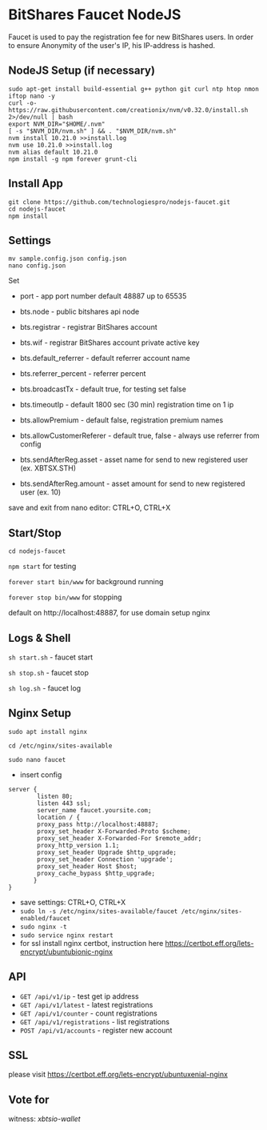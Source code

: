 # BitShares Faucet NodeJS

Faucet is used to pay the registration fee for new BitShares users.
In order to ensure Anonymity of the user's IP, his IP-address is hashed.

## NodeJS Setup (if necessary)

```
sudo apt-get install build-essential g++ python git curl ntp htop nmon iftop nano -y
curl -o- https://raw.githubusercontent.com/creationix/nvm/v0.32.0/install.sh 2>/dev/null | bash
export NVM_DIR="$HOME/.nvm"
[ -s "$NVM_DIR/nvm.sh" ] && . "$NVM_DIR/nvm.sh"
nvm install 10.21.0 >>install.log
nvm use 10.21.0 >>install.log
nvm alias default 10.21.0
npm install -g npm forever grunt-cli
```

## Install App
```
git clone https://github.com/technologiespro/nodejs-faucet.git
cd nodejs-faucet
npm install
```

## Settings
```
mv sample.config.json config.json
nano config.json
```

Set

- port - app port number default 48887 up to 65535
- bts.node - public bitshares api node
- bts.registrar - registrar BitShares account
- bts.wif - registrar BitShares account private active key
- bts.default_referrer - default referrer account name
- bts.referrer_percent - referrer percent
- bts.broadcastTx - default true, for testing set false
- bts.timeoutIp - default 1800 sec (30 min) registration time on 1 ip
- bts.allowPremium - default false, registration premium names
- bts.allowCustomerReferer - default true, false - always use referrer from config

- bts.sendAfterReg.asset - asset name for send to new registered user (ex. XBTSX.STH)
- bts.sendAfterReg.amount - asset amount for send to new registered user (ex. 10)

save and exit from nano editor: CTRL+O, CTRL+X

## Start/Stop

`cd nodejs-faucet`

`npm start` for testing

`forever start bin/www` for background running

`forever stop bin/www` for stopping

default on http://localhost:48887, for use domain setup nginx

## Logs & Shell

`sh start.sh` - faucet start

`sh stop.sh` - faucet stop

`sh log.sh` - faucet log

## Nginx Setup

`sudo apt install nginx`

`cd /etc/nginx/sites-available`

`sudo nano faucet`

- insert config

```
server {
        listen 80;
        listen 443 ssl;
        server_name faucet.yoursite.com;
        location / {
        proxy_pass http://localhost:48887;
        proxy_set_header X-Forwarded-Proto $scheme;
        proxy_set_header X-Forwarded-For $remote_addr;
        proxy_http_version 1.1;
        proxy_set_header Upgrade $http_upgrade;
        proxy_set_header Connection 'upgrade';
        proxy_set_header Host $host;
        proxy_cache_bypass $http_upgrade;
       }
}

```

- save settings: CTRL+O, CTRL+X
- `sudo ln -s /etc/nginx/sites-available/faucet /etc/nginx/sites-enabled/faucet`
- `sudo nginx -t`
- `sudo service nginx restart`
- for ssl install nginx certbot, instruction here https://certbot.eff.org/lets-encrypt/ubuntubionic-nginx

## API

- `GET /api/v1/ip` - test get ip address
- `GET /api/v1/latest` - latest registrations
- `GET /api/v1/counter` - count registrations
- `GET /api/v1/registrations` - list registrations
- `POST /api/v1/accounts` - register new account


## SSL

please visit https://certbot.eff.org/lets-encrypt/ubuntuxenial-nginx

## Vote for

witness: *xbtsio-wallet*
